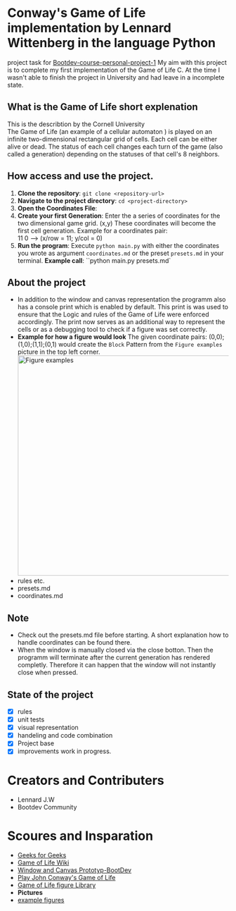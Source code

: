 Conway's Game of Life implementation by Lennard Wittenberg in the language Python
=================================================================================
project task for [Bootdev-course-personal-project-1](https://www.boot.dev/tracks/backend)
My aim with this project is to complete my first implementation of the Game of Life C. At the time I wasn't able to finish the project in University and had leave in a incomplete state.
<!---
 maybe link to old project on github 
--->

## What is the Game of Life short explenation 
This is the describtion by the Cornell University  
The Game of Life (an example of a cellular automaton ) is played on an infinite two-dimensional rectangular grid of cells. Each cell can be either alive or dead. The status of each cell changes each turn of the game (also called a generation) depending on the statuses of that cell's 8 neighbors.

## How access and use the project.
1. **Clone the repository**: `git clone <repository-url>`
2. **Navigate to the project directory**: `cd <project-directory>`
3. **Open the Coordinates File**:
4. **Create your first Generation**: Enter the a series of coordinates for the two dimensional game grid. (x,y) These coordinates will become the first cell generation. Example for a coordinates pair:  
11 0 --> (x/row = 11; y/col = 0)
6. **Run the program**: Execute `python main.py` with either the coordinates you wrote as argument `coordinates.md` or the preset `presets.md` in your terminal.
**Example call**: ``python main.py presets.md`

## About the project
- In addition to the window and canvas representation the programm also has a console print which is enabled by default. This print is was used to ensure that the Logic and rules of the Game of Life were enforced accordingly. The print now serves as an additional way to represent the cells or as a debugging tool to check if a figure was set correctly.
- **Example for how a figure would look** The given coordinate pairs: (0,0);(1,0);(1,1);(0,1) would create the `Block` Pattern from the `Figure examples` picture in the top left corner.
    <img src="https://blog.xojo.com/wp-content/uploads/2022/05/CleanShot-2022-05-02-at-14.25.12@2x-1024x924.png" alt="Figure examples" width="500"/>
- rules etc.
- presets.md 
- coordinates.md

## Note
- Check out the presets.md file before starting. A short explanation how to handle coordinates can be found there.
- When the window is manually closed via the close botton. Then the programm will terminate after the current generation has rendered completly. Therefore it can happen that the window will not instantly close when pressed.


## State of the project
- [x] rules
- [x] unit tests
- [x] visual representation
- [x] handeling and code combination 
- [x] Project base
- [x] improvements work in progress.

# Creators and Contributers
- Lennard J.W
- Bootdev Community 

# Scoures and Insparation
- [Geeks for Geeks](https://www.geeksforgeeks.org/program-for-conways-game-of-life/)
- [Game of Life Wiki](https://en.wikipedia.org/wiki/Conway%27s_Game_of_Life)
- [Window and Canvas Prototyp-BootDev](https://www.boot.dev/lessons/fb0967e1-a304-4110-8bf3-41071d99af0c)
- [Play John Conway's Game of Life](https://playgameoflife.com)
- [Game of Life figure Library](https://conwaylife.appspot.com/library/a)
- **Pictures**
- [example figures](https://blog.xojo.com/wp-content/uploads/2022/05/CleanShot-2022-05-02-at-14.25.12@2x-1024x924.png)
